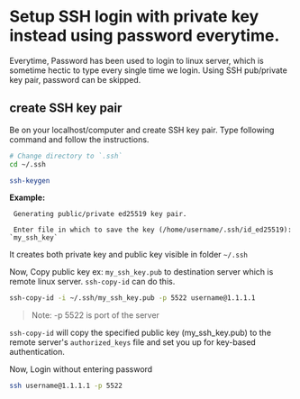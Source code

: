 # Setup SSH login with private key instead using password everytime.

Everytime, Password has been used to login to linux server, which is sometime hectic to type every single time we login. Using SSH pub/private key pair, password
can be skipped.

## create SSH key pair
Be on your localhost/computer and create SSH key pair. Type following command and follow the instructions.

```sh
# Change directory to `.ssh`
cd ~/.ssh

ssh-keygen
```
**Example:**

     Generating public/private ed25519 key pair.
     
     Enter file in which to save the key (/home/username/.ssh/id_ed25519): `my_ssh_key`
     

It creates both private key and public key visible in folder `~/.ssh`

Now, Copy public key ex: `my_ssh_key.pub` to destination server which is remote linux server. `ssh-copy-id` can do this.

```sh
ssh-copy-id -i ~/.ssh/my_ssh_key.pub -p 5522 username@1.1.1.1
```

> Note: -p 5522 is port of the server

`ssh-copy-id` will copy the specified public key (my_ssh_key.pub) to the remote server's `authorized_keys` file and set you up for key-based authentication.

Now, Login without entering password 

```sh
ssh username@1.1.1.1 -p 5522
```

